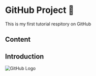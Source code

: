 # GitHub Project 🏐

This is my first tutorial respitory on GitHub 

## Content

## Introduction 

![GitHub Logo](/images/logo.png)

